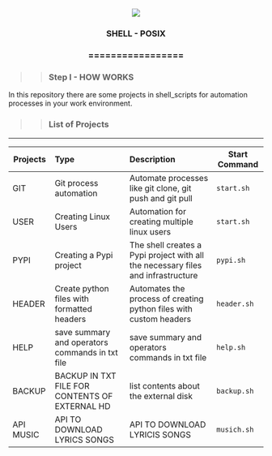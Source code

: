 <h1 align="center">
<img src="https://img.shields.io/static/v1?label=SHELL%20POR&message=MAYCON%20BATESTIN&color=7159c1&style=flat-square&logo=ghost"/>


<h3> <p align="center">SHELL - POSIX </p> </h3>
<h3> <p align="center"> ================= </p> </h3>

>> <h3> Step I - HOW WORKS </h3>

<p> In this repository there are some projects in shell_scripts for automation processes in your work environment. </p>

>> <h3> List of Projects </h3>
------------------------------

Projects             | Type  	                    | Description                                              | Start Command |
---------------------|:-----------------------------|:---------------------------------------------------------|-----------------
GIT                  |Git process automation	    | Automate processes like git clone, git push and git pull | `start.sh`
USER                 |Creating Linux Users          | Automation for creating multiple linux users             | `start.sh`
PYPI                |Creating a Pypi project       | The shell creates a Pypi project with all the necessary files and infrastructure | `pypi.sh`
HEADER              |Create python files with formatted headers |Automates the process of creating python files with custom headers | `header.sh`
HELP    |           save summary and operators commands in txt file | save summary and operators commands in txt file |`help.sh`
BACKUP  |   BACKUP IN TXT FILE FOR CONTENTS OF EXTERNAL HD | list contents about the external disk | `backup.sh`
API MUSIC | API TO  DOWNLOAD LYRICS SONGS | API TO DOWNLOAD LYRICIS SONGS | `musich.sh`